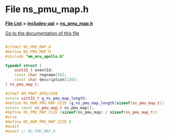 

# File ns\_pmu\_map.h

[**File List**](files.md) **>** [**includes-api**](dir_0f796f8be3b51b94a477512418b4fa0e.md) **>** [**ns\_pmu\_map.h**](ns__pmu__map_8h.md)

[Go to the documentation of this file](ns__pmu__map_8h.md)


```C++

#ifndef NS_PMU_MAP_H
#define NS_PMU_MAP_H
#include "am_mcu_apollo.h"

typedef struct {
    uint32_t eventId;
    const char regname[50];
    const char description[120];
} ns_pmu_map_t;

#ifdef AM_PART_APOLLO5B
extern uint32_t g_ns_pmu_map_length;
#define NS_NUM_PMU_MAP_SIZE (g_ns_pmu_map_length/sizeof(ns_pmu_map_t))
extern const ns_pmu_map_t ns_pmu_map[];
#define NS_PMU_MAP_SIZE (sizeof(ns_pmu_map) / sizeof(ns_pmu_map_t))
#else
#define NS_NUM_PMU_MAP_SIZE 0
#endif
#endif // NS_PMU_MAP_H
```


